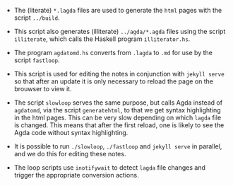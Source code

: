 * The (literate) `*.lagda` files are used to generate the `html` pages with the script `../build`.

* This script also generates (illiterate) `../agda/*.agda` files using the script `illiterate`, which calls the Haskell program `illiterator.hs`.

* The program `agdatomd.hs` converts from `.lagda` to `.md` for use by the script `fastloop`.

* This script is used for editing the notes in conjunction with `jekyll serve` so that after an update it is only necessary to reload the page on the brouwser to view it.

* The script `slowloop` serves the same purpose, but calls Agda instead of `agdatomd`, via the script `generatehtml`, to that we get syntax highlighting in the html pages. This can be very slow depending on which `lagda` file is changed. This means that after the first reload, one is likely to see the Agda code without syntax highlighting.

* It is possible to run `./slowloop`, `./fastloop` and `jekyll serve` in parallel, and we do this for editing these notes.

* The loop scripts use `inotifywait` to detect `lagda` file changes and trigger the appropriate conversion actions.
